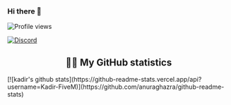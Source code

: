 ### Hi there 👋
![Profile views](https://gpvc.arturio.dev/Kadir-FiveM)  

<p>
    <a href="https://discord.com/users/309410099217039371"><img alt="Discord" src="https://img.shields.io/badge/Discord-Kadir-blue?style=flat-square&logo=discord"></a> <br>
</p>
<h2 align='center'> ✍🏼 My GitHub statistics</h2>
[![kadir's github stats](https://github-readme-stats.vercel.app/api?username=Kadir-FiveM)](https://github.com/anuraghazra/github-readme-stats)
